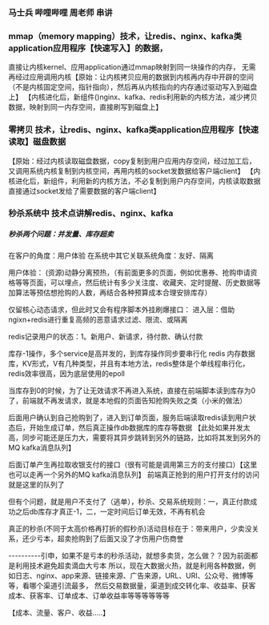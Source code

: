 ### 马士兵 哔哩哔哩 周老师 串讲

### mmap（memory mapping）技术，让redis、nginx、kafka类application应用程序【快速写入】的数据，
直接让内核kernel、应用application通过mmap映射到同一块操作的内存，
无需再经过应用调用内核【原始：让内核拷贝应用的数据到内核再内存中开辟的空间（不是内核固定空间，指针指向），然后再从内核指向的内存通过驱动写入到磁盘上】
【内核进化后，新组件()nginx、kafka、redis利用新的内核方法，减少拷贝数据，映射到同一内存空间，直接刷写到磁盘上】

### 零拷贝 技术，让redis、nginx、kafka类application应用程序【快速读取】磁盘数据
【原始：经过内核读取磁盘数据，copy复制到用户应用内存空间，经过加工后，又调用系统内核复制到内核空间，再用内核的socket发数据给客户端client】
【内核进化后，新组件，利用新的内核方法，不必复制到用户内存空间，内核读取数据直接通过socket发给了需要数据的客户端client】


### 秒杀系统中 技术点讲解redis、nginx、kafka
##### 秒杀两个问题：并发量、库存超卖
在客户的角度：用户体验
在系统中其它关联系统角度：友好、隔离

用户体验：
(资源)动静分离预热，（有前面更多的页面，例如优惠券、抢购申请资格等等页面，可以埋点，然后统计有多少关注度、收藏夹、定时提醒、历史数据等加算法等预估想抢购的人数，再结合各种预算成本合理安排库存）

仅留核心动态请求，但此时又会有程序脚本外挂刷爆接口：
    进入层：借助ngixn+redis进行重复高频的恶意请求过滤、限流、或隔离
    
redis记录用户的状态：1。新用户、新请求，待付款、确认付款

库存-1操作，多个service是高并发的，到库存操作同步要串行化
redis 内存数据库，KV形式，V有几种类型，并且有本地方法，redis整体是个单线程串行化，redis效率很高，因为底层使用的epoll

当库存到0的时候，为了让无效请求不再进入系统，直接在前端脚本读到库存为0了，前端就不再发请求，就是本地假的页面告知抢购失败之类（小米的做法）

后面用户确认到自己抢购到了，进入到订单页面，服务后端读取redis读到用户状态后，开始生成订单，然后真正操作db数据库的库存等数据
【此处如果并发太高，同步可能还是压力大，需要将其异步跳转到另外的链路，比如将其发到另外的MQ kafka消息队列】

后面订单产生再拉取收银支付的接口（很有可能是调用第三方的支付接口）【这里也可以走再一个另外的MQ kafka消息队列】
前端真正抢到的用户打开支付的访问就是这里的队列了

但有个问题，就是用户不支付了（逃单），秒杀、交易系统规则：一，真正付款成功之后db库存才真正-1，二，一定时间后订单无效，不再有机会

真正的秒杀(不同于太高价格再打折的假秒杀)活动目标在于：带来用户，少卖没关系，还少亏本，超卖抢购到了后面又没了才伤用户伤商誉

----------引申，如果不是亏本的秒杀活动，就想多卖货，怎么做？？因为前面都是利用技术避免超卖滴血大亏本
所以，现在大数据火热，就是利用各种数据，例如日志、nginx、app来源、链接来源、广告来源，URL、URI、公众号、微博等等，看哪个渠道引流最多，
然后交易数据量，渠道到成交转化率、收益率、获客成本、获客率、订单成本、订单收益率等等等等等等

【成本、流量、客户、收益.....】








